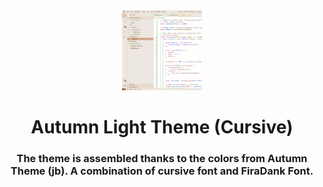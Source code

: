 <div style="padding: 0 25px 0">
  <div align="center">
    <img height="128px"
     src="https://github.com/den-swe/autumn-light-theme/blob/921bec8aaca06bdad02d225a7eefcb7719d15e22/images/autumn.png" 
     alt="Autumn Light Theme logo">
  </div>
</div>
<h1 align="center">Autumn Light Theme (Cursive)</h1>
<h3 align="center" style="border:none">
The theme is assembled thanks to the colors from Autumn Theme (jb). 
  A combination of cursive font and FiraDank Font.</h3>
<br/>
</div>
